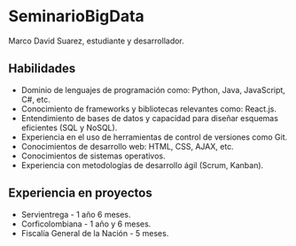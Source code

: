 # SeminarioBigData
Marco David Suarez, estudiante y desarrollador. 

## Habilidades ##
- Dominio de lenguajes de programación como: Python, Java, JavaScript, C#, etc.
- Conocimiento de frameworks y bibliotecas relevantes como: React.js.
- Entendimiento de bases de datos y capacidad para diseñar esquemas eficientes (SQL y NoSQL).
- Experiencia en el uso de herramientas de control de versiones como Git.
- Conocimientos de desarrollo web: HTML, CSS, AJAX, etc.
- Conocimientos de sistemas operativos.
- Experiencia con metodologías de desarrollo ágil (Scrum, Kanban).

## Experiencia en proyectos ##
- Servientrega - 1 año 6 meses.
- Corficolombiana - 1 año y 6 meses.
- Fiscalía General de la Nación - 5 meses.

